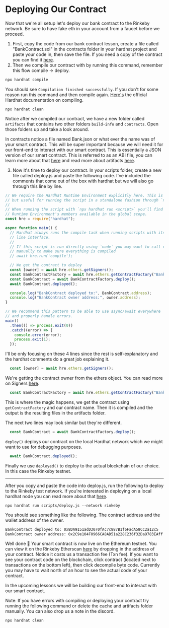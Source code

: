 # Deploying Our Contract

Now that we're all setup let's deploy our bank contract to the Rinkeby network. Be sure to have fake eth in your account from a faucet before we proceed.

1. First, copy the code from our bank contract lesson, create a file called "BankContract.sol" in the contracts folder in your hardhat project and paste your code in, then save the file. If you need a copy of the contract you can find it [here](https://gist.github.com/saeedjabbar/8df7a329edbb92274bf1f08c8cf55ee9).
2. Then we compile our contract with by running this command, remember this flow compile -> deploy.

```bash
npx hardhat compile
```

You should see `Compilation finished successfully`. If you don't for some reason run this command and then compile again. [Here's](https://hardhat.org/guides/compile-contracts.html) the official Hardhat documentation on compiling.

```
npx hardhat clean
```

 Notice after we compiled our contract, we have a new folder called `artifacts` that contains two other folders `build-info` and `contracts`. Open those folders up and take a look around. 

In contracts notice a file named Bank.json or what ever the name was of your smart contract. This will be super important because we will need it for our front-end to interact with our smart contract. This is essentially a JSON version of our smart contract. This is referred to as an ABI file, you can learn more about that [here](https://www.quicknode.com/guides/solidity/what-is-an-abi) and read more about artifacts [here](https://hardhat.org/guides/compile-contracts.html#artifacts).

3. Now it's time to deploy our contract. In your scripts folder, create a new file called deploy.js and paste the following code. I've included the comments that come out of the box with hardhat but we will also go through this line by line.

```javascript
// We require the Hardhat Runtime Environment explicitly here. This is optional
// but useful for running the script in a standalone fashion through `node <script>`.
//
// When running the script with `npx hardhat run <script>` you'll find the Hardhat
// Runtime Environment's members available in the global scope.
const hre = require("hardhat");

async function main() {
  // Hardhat always runs the compile task when running scripts with its command
  // line interface.
  //
  // If this script is run directly using `node` you may want to call compile
  // manually to make sure everything is compiled
  // await hre.run('compile');

  // We get the contract to deploy
  const [owner] = await hre.ethers.getSigners();
  const BankContractFactory = await hre.ethers.getContractFactory("Bank");
  const BankContract = await BankContractFactory.deploy();
  await BankContract.deployed();

  console.log("BankContract deployed to:", BankContract.address);
  console.log("BankContract owner address:", owner.address);
}

// We recommend this pattern to be able to use async/await everywhere
// and properly handle errors.
main()
  .then(() => process.exit(0))
  .catch((error) => {
    console.error(error);
    process.exit(1);
  });

```

I'll be only focusing on these 4 lines since the rest is self-explanatory and the hardhat comments do a great job explaining it.

```javascript
  const [owner] = await hre.ethers.getSigners();
```

We're getting the contract owner from the ethers object. You can read more on Signers [here](https://hardhat.org/guides/waffle-testing.html#testing-from-a-different-account).

```javascript
  const BankContractFactory = await hre.ethers.getContractFactory("Bank");
```

This is where the magic happens, we get the contract using `getContractFactory` and our contract name. Then it is compiled and the output is the resulting files in the artifacts folder.

The next two lines may look similar but they're different.

```javascript
  const BankContract = await BankContractFactory.deploy();
```

`deploy()` deploys our contract on the local Hardhat network which we might want to use for debugging purposes.

```javascript
  await BankContract.deployed();
```

Finally we use `deployed()` to deploy to the actual blockchain of our choice. In this case the Rinkeby testnet.

------

After you copy and paste the code into deploy.js, run the following to deploy to the Rinkeby test network. If you're interested in deploying on a local hardhat node you can read more about that [here](https://hardhat.org/guides/deploying.html#deploying-your-contracts).

```
npx hardhat run scripts/deploy.js --network rinkeby
```

You should see something like the following. The contract address and the wallet address of the owner.

```bash
BankContract deployed to: 0x8DA9151adD3070fAc7c887B1f6FadA58CC2a12c5
BankContract owner address: 0x2C9e104F0966CA8AD51a228C236f32Da9783EAff
```

Well done 🥳 Your smart contract is now live on the Ethereum testnet. You can view it on the Rinkeby Etherscan [here](https://rinkeby.etherscan.io/) by dropping in the address of your contract. Notice it costs us a transaction fee (Txn fee). If you want to see your contract code on the blockchain, click contract (located next to transactions on the bottom left), then click decompile byte code. Currently you may have to wait north of an hour to see the actual code of your contract.

In the upcoming lessons we will be building our front-end to interact with our smart contract.

Note: If you have errors with compiling or deploying your contract try running the following command or delete the cache and artifacts folder manually. You can also drop us a note in the discord.

```bash
npx hardhat clean
```

